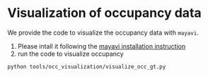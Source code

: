 # Visualization of occupancy data
We provide the code to visualize the occupancy data with `mayavi`.

1. Please intall it following the [mayavi installation instruction](https://docs.enthought.com/mayavi/mayavi/installation.html)
2. run the code to visualize occupancy
```
python tools/occ_visualization/visualize_occ_gt.py
```